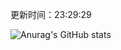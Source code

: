 
  更新时间：23:29:29
	
  ![Anurag's GitHub stats](https://github-readme-stats.vercel.app/api?username=chendj89&theme=gruvbox&show_icons=true)